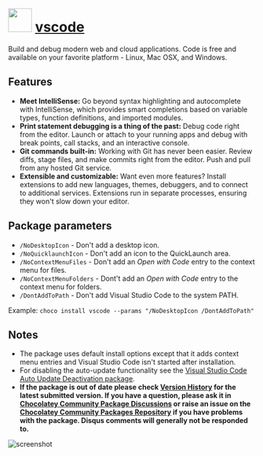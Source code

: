 # <img src="https://cdn.jsdelivr.net/gh/chocolatey-community/chocolatey-packages@00a000c7e5d8cc0d8416468e164eef281f843bff/icons/vscode.png" width="48" height="48"/> [vscode](https://chocolatey.org/packages/vscode)

Build and debug modern web and cloud applications. Code is free and available on your favorite platform - Linux, Mac OSX, and Windows.

## Features

* **Meet IntelliSense:** Go beyond syntax highlighting and autocomplete with IntelliSense, which provides smart completions based on variable types, function definitions, and imported modules.
* **Print statement debugging is a thing of the past:** Debug code right from the editor. Launch or attach to your running apps and debug with break points, call stacks, and an interactive console.
* **Git commands built-in:** Working with Git has never been easier. Review diffs, stage files, and make commits right from the editor. Push and pull from any hosted Git service.
* **Extensible and customizable:** Want even more features? Install extensions to add new languages, themes, debuggers, and to connect to additional services. Extensions run in separate processes, ensuring they won't slow down your editor.

## Package parameters

* `/NoDesktopIcon` - Don't add a desktop icon.
* `/NoQuicklaunchIcon` - Don't add an icon to the QuickLaunch area.
* `/NoContextMenuFiles` - Don't add an _Open with Code_ entry to the context menu for files.
* `/NoContextMenuFolders` - Dont't add an _Open with Code_ entry to the context menu for folders.
* `/DontAddToPath` - Don't add Visual Studio Code to the system PATH.

Example: `choco install vscode --params "/NoDesktopIcon /DontAddToPath"`

## Notes

* The package uses default install options except that it adds context menu entries and Visual Studio Code isn't started after installation.
* For disabling the auto-update functionality see the [Visual Studio Code Auto Update Deactivation package](https://chocolatey.org/packages/visualstudiocode-disableautoupdate).
* **If the package is out of date please check [Version History](#versionhistory) for the latest submitted version. If you have a question, please ask it in [Chocolatey Community Package Discussions](https://github.com/chocolatey-community/chocolatey-packages/discussions) or raise an issue on the [Chocolatey Community Packages Repository](https://github.com/chocolatey-community/chocolatey-packages/issues) if you have problems with the package. Disqus comments will generally not be responded to.**

![screenshot](https://cdn.jsdelivr.net/gh/chocolatey-community/chocolatey-coreteampackages@6dc510f16b69a2134e901f2576e991c462a18e9b/automatic/vscode/screenshot.png)
